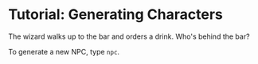 # Tutorial: Generating Characters

The wizard walks up to the bar and orders a drink. Who's behind the bar?

To generate a new NPC, type `npc`.
